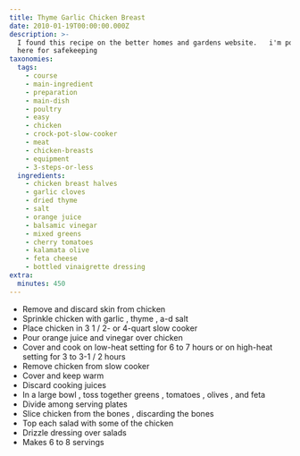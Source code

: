 ```yaml
---
title: Thyme Garlic Chicken Breast
date: 2010-01-19T00:00:00.000Z
description: >-
  I found this recipe on the better homes and gardens website.   i'm posting it
  here for safekeeping
taxonomies:
  tags:
    - course
    - main-ingredient
    - preparation
    - main-dish
    - poultry
    - easy
    - chicken
    - crock-pot-slow-cooker
    - meat
    - chicken-breasts
    - equipment
    - 3-steps-or-less
  ingredients:
    - chicken breast halves
    - garlic cloves
    - dried thyme
    - salt
    - orange juice
    - balsamic vinegar
    - mixed greens
    - cherry tomatoes
    - kalamata olive
    - feta cheese
    - bottled vinaigrette dressing
extra:
  minutes: 450
---
```

 - Remove and discard skin from chicken
 - Sprinkle chicken with garlic , thyme , a-d salt
 - Place chicken in 3 1 / 2- or 4-quart slow cooker
 - Pour orange juice and vinegar over chicken
 - Cover and cook on low-heat setting for 6 to 7 hours or on high-heat setting for 3 to 3-1 / 2 hours
 - Remove chicken from slow cooker
 - Cover and keep warm
 - Discard cooking juices
 - In a large bowl , toss together greens , tomatoes , olives , and feta
 - Divide among serving plates
 - Slice chicken from the bones , discarding the bones
 - Top each salad with some of the chicken
 - Drizzle dressing over salads
 - Makes 6 to 8 servings

